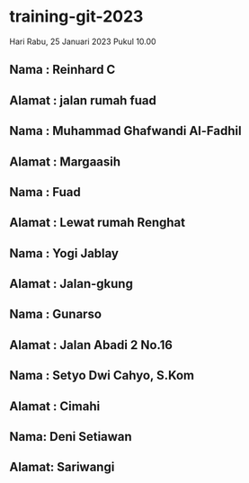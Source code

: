 # training-git-2023

Hari Rabu, 25 Januari 2023
Pukul 10.00

## Nama : Reinhard C
## Alamat : jalan rumah fuad

## Nama : Muhammad Ghafwandi Al-Fadhil
## Alamat : Margaasih

## Nama : Fuad
## Alamat : Lewat rumah Renghat

## Nama	: Yogi Jablay
## Alamat : Jalan-gkung

## Nama : Gunarso
## Alamat : Jalan Abadi 2 No.16

## Nama : Setyo Dwi Cahyo, S.Kom
## Alamat : Cimahi

## Nama: Deni Setiawan
## Alamat: Sariwangi
